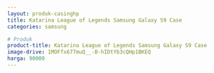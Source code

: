 ```yaml
---
layout: produk-casinghp
title: Katarina League of Legends Samsung Galaxy S9 Case
categories: samsung

# Produk
product-title: Katarina League of Legends Samsung Galaxy S9 Case
image-drive: 1MOFfx677muQ__-B-hIDtYb3cQHp1BKEQ
harga: 90000
---
```

